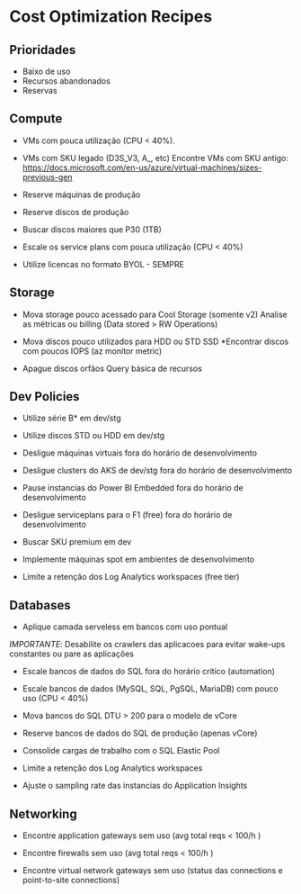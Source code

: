 
# Cost Optimization Recipes

## Prioridades

- Baixo de uso
- Recursos abandonados
- Reservas

## Compute
- VMs com pouca utilização (CPU < 40%). 

- VMs com SKU legado (D3S_V3, A_, etc)
Encontre VMs com SKU antigo:
https://docs.microsoft.com/en-us/azure/virtual-machines/sizes-previous-gen

- Reserve máquinas de produção

- Reserve discos de produção
* Buscar discos maiores que P30 (1TB)

- Escale os service plans com pouca utilização (CPU < 40%)

- Utilize licencas no formato BYOL - SEMPRE

## Storage
- Mova storage pouco acessado para Cool Storage (somente v2)
Analise as métricas ou billing (Data stored > RW Operations)

- Mova discos pouco utilizados para HDD ou STD SSD
*Encontrar discos com poucos IOPS (az monitor metric)

- Apague discos orfãos
Query básica de recursos


## Dev Policies
- Utilize série B* em dev/stg

- Utilize discos STD ou HDD em dev/stg

- Desligue máquinas virtuais fora do horário de desenvolvimento

- Desligue clusters do AKS de dev/stg fora do horário de desenvolvimento

- Pause instancias do Power BI Embedded fora do horário de desenvolvimento

- Desligue serviceplans para o F1 (free) fora do horário de desenvolvimento
* Buscar SKU premium em dev

- Implemente máquinas spot em ambientes de desenvolvimento

- Limite a retenção dos Log Analytics workspaces (free tier)


## Databases
- Aplique camada serveless em bancos com uso pontual

*IMPORTANTE*: Desabilite os crawlers das aplicacoes para evitar wake-ups constantes ou pare as aplicações

- Escale bancos de dados do SQL fora do horário crítico (automation)

- Escale bancos de dados (MySQL, SQL, PgSQL, MariaDB) com pouco uso (CPU < 40%)

- Mova bancos do SQL DTU > 200 para o modelo de vCore

- Reserve bancos de dados do SQL de produção (apenas vCore)

- Consolide cargas de trabalho com o SQL Elastic Pool

- Limite a retenção dos Log Analytics workspaces

- Ajuste o sampling rate das instancias do Application Insights

## Networking

- Encontre application gateways sem uso (avg total reqs < 100/h )

- Encontre firewalls sem uso (avg total reqs < 100/h )

- Encontre virtual network gateways sem uso (status das connections e point-to-site connections)
